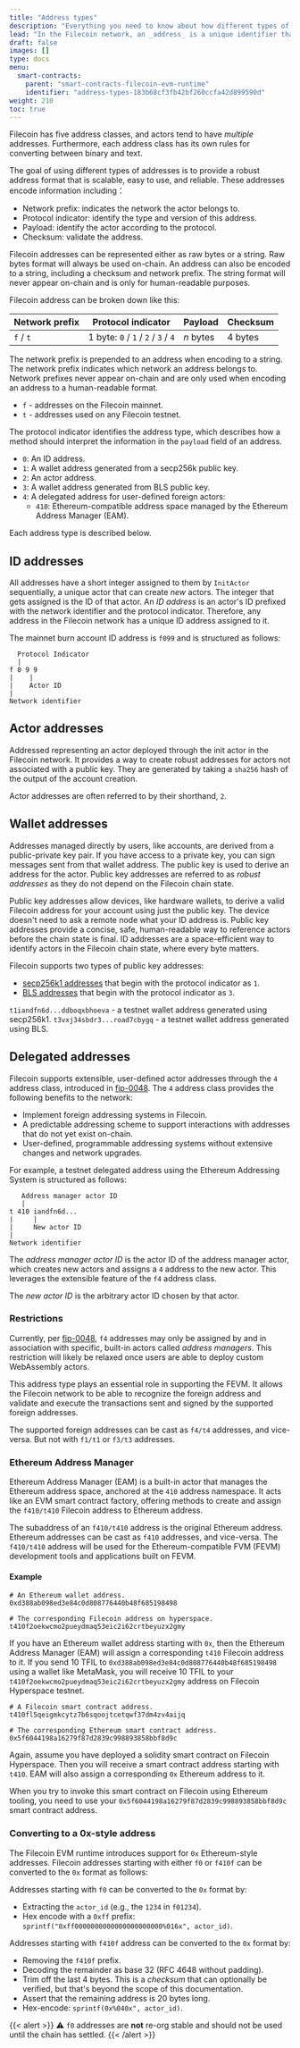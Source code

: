 ```yaml
---
title: "Address types"
description: "Everything you need to know about how different types of Filecoin addresses and when they will be used."
lead: "In the Filecoin network, an _address_ is a unique identifier that refers to an actor in the Filecoin state. All actors in Filecoin have a corresponding address which varies from the different usages."
draft: false
images: []
type: docs
menu:
  smart-contracts:
    parent: "smart-contracts-filecoin-evm-runtime"
    identifier: "address-types-183b68cf3fb42bf260ccfa42d899590d"
weight: 210
toc: true
---
```


Filecoin has five address classes, and actors tend to have _multiple_ addresses. Furthermore, each address class has its own rules for converting between binary and text.

The goal of using different types of addresses is to provide a robust address format that is scalable, easy to use, and reliable. These addresses encode information including：

- Network prefix: indicates the network the actor belongs to.
- Protocol indicator: identify the type and version of this address.
- Payload: identify the actor according to the protocol.
- Checksum: validate the address.

Filecoin addresses can be represented either as raw bytes or a string. Raw bytes format will always be used on-chain. An address can also be encoded to a string, including a checksum and network prefix. The string format will never appear on-chain and is only for human-readable purposes.

Filecoin address can be broken down like this:

| Network prefix | Protocol indicator                  | Payload | Checksum |
| -------------- | ----------------------------------- | ------- | -------- |
| `f` / `t`      | 1 byte: `0` / `1` / `2` / `3` / `4` | _n_ bytes | 4 bytes  |

The network prefix is prepended to an address when encoding to a string. The network prefix indicates which network an address belongs to. Network prefixes never appear on-chain and are only used when encoding an address to a human-readable format.

- `f` - addresses on the  Filecoin mainnet.
- `t` - addresses used on any Filecoin testnet.

The protocol indicator identifies the address type, which describes how a method should interpret the information in the `payload` field of an address.

- `0`: An ID address.
- `1`: A wallet address generated from a secp256k public key.
- `2`: An actor address.
- `3`: A wallet address generated from BLS public key.
- `4`: A delegated address for user-defined foreign actors:
  - `410`: Ethereum-compatible address space managed by the Ethereum Address Manager (EAM).

Each address type is described below.

## ID addresses

All addresses have a short integer assigned to them by `InitActor` sequentially, a unique actor that can create _new_ actors. The integer that gets assigned is the ID of that actor. An _ID address_ is an actor's ID prefixed with the network identifier and the protocol indicator. Therefore, any address in the Filecoin network has a unique ID address assigned to it.

The mainnet burn account ID address is `f099` and is structured as follows:

```plaintext
  Protocol Indicator
  |
f 0 9 9
|    |
|    Actor ID
|
Network identifier
```

## Actor addresses

Addressed representing an actor deployed through the init actor in the Filecoin network. It provides a way to create robust addresses for actors not associated with a public key. They are generated by taking a `sha256` hash of the output of the account creation.

Actor addresses are often referred to by their shorthand, `2`.

## Wallet addresses

Addresses managed directly by users, like accounts, are derived from a public-private key pair. If you have access to a private key, you can sign messages sent from that wallet address. The public key is used to derive an address for the actor. Public key addresses are referred to as _robust addresses_ as they do not depend on the Filecoin chain state.

Public key addresses allow devices, like hardware wallets, to derive a valid Filecoin address for your account using just the public key. The device doesn't need to ask a remote node what your ID address is. Public key addresses provide a concise, safe, human-readable way to reference actors before the chain state is final. ID addresses are a space-efficient way to identify actors in the Filecoin chain state, where every byte matters.

Filecoin supports two types of public key addresses:

- [secp256k1 addresses](https://en.bitcoin.it/wiki/Secp256k1) that begin with the protocol indicator as `1`.
- [BLS addresses](https://en.wikipedia.org/wiki/BLS_digital_signature) that begin with the protocol indicator as `3`.

`t1iandfn6d...ddboqxbhoeva` - a testnet wallet address generated using secp256k1.
`t3vxj34sbdr3...road7cbygq` - a testnet wallet address generated using BLS.

## Delegated addresses

Filecoin supports extensible, user-defined actor addresses through the `4` address class, introduced in [fip-0048](https://github.com/filecoin-project/FIPs/blob/master/FIPS/fip-0048.md). The `4` address class provides the following benefits to the network:

- Implement foreign addressing systems in Filecoin.
- A predictable addressing scheme to support interactions with addresses that do not yet exist on-chain.
- User-defined, programmable addressing systems without extensive changes and network upgrades.

For example, a testnet delegated address using the Ethereum Addressing System is structured as follows:

```plaintext
   Address manager actor ID
   |
t 410 iandfn6d...
|     |
|     New actor ID
|
Network identifier
```

The _address manager actor ID_ is the actor ID of the address manager actor, which creates new actors and assigns a `4` address to the new actor. This leverages the extensible feature of the `f4` address class.

The _new actor ID_ is the arbitrary actor ID chosen by that actor.  

### Restrictions

Currently, per [fip-0048](https://github.com/filecoin-project/FIPs/blob/master/FIPS/fip-0048.md), `f4` addresses may only be assigned by and in association with specific, built-in actors called _address managers_. This restriction will likely be relaxed once users are able to deploy custom WebAssembly actors.

This address type plays an essential role in supporting the FEVM. It allows the Filecoin network to be able to recognize the foreign address and validate and execute the transactions sent and signed by the supported foreign addresses.

The supported foreign addresses can be cast as `f4/t4` addresses, and vice-versa.  But not with `f1/t1` or `f3/t3` addresses.

### Ethereum Address Manager

Ethereum Address Manager (EAM) is a built-in actor that manages the Ethereum address space, anchored at the `410` address namespace. It acts like an EVM smart contract factory, offering methods to create and assign the `f410/t410` Filecoin address to Ethereum address.

The subaddress of an `f410/t410` address is the original Ethereum address. Ethereum addresses can be cast as `f410` addresses, and vice-versa. The `f410/t410` address will be used for the Ethereum-compatible FVM (FEVM) development tools and applications built on FEVM.

#### Example

```plaintext
# An Ethereum wallet address.
0xd388ab098ed3e84c0d808776440b48f685198498

# The corresponding Filecoin address on hyperspace.
t410f2oekwcmo2pueydmaq53eic2i62crtbeyuzx2gmy
```

If you have an Ethereum wallet address starting with `0x`, then the Ethereum Address Manager (EAM) will assign a corresponding `t410` Filecoin address to it. If you send 10 TFIL to `0xd388ab098ed3e84c0d808776440b48f685198498` using a wallet like MetaMask, you will receive 10 TFIL to your `t410f2oekwcmo2pueydmaq53eic2i62crtbeyuzx2gmy` address on Filecoin Hyperspace testnet.

```plaintext
# A Filecoin smart contract address.
t410fl5qeigmkcytz7b6sqoojtcetqwf37dm4zv4aijq

# The corresponding Ethereum smart contract address.
0x5f6044198a16279f87d2839c998893858bbf8d9c
```

Again, assume you have deployed a solidity smart contract on Filecoin Hyperspace. Then you will receive a smart contract address starting with `t410`. EAM will also assign a corresponding `0x` Ethereum address to it.

When you try to invoke this smart contract on Filecoin using Ethereum tooling, you need to use your `0x5f6044198a16279f87d2839c998893858bbf8d9c` smart contract address.

### Converting to a 0x-style address

The Filecoin EVM runtime introduces support for `0x` Ethereum-style addresses. Filecoin addresses starting with either `f0` or `f410f` can be converted to the `0x` format as follows:

Addresses starting with `f0` can be converted to the `0x` format by:

- Extracting the `actor_id` (e.g., the `1234` in `f01234`).
- Hex encode with a `0xff` prefix: `sprintf("0xff0000000000000000000000%016x", actor_id)`.

Addresses starting with `f410f` address can be converted to the `0x`  format by:

- Removing the `f410f` prefix.
- Decoding the remainder as base 32 (RFC 4648 without padding).
- Trim off the last 4 bytes. This is a _checksum_ that can optionally be verified, but that's beyond the scope of this documentation.
- Assert that the remaining address is 20 bytes long.
- Hex-encode: `sprintf(0x%040x", actor_id)`.

{{< alert >}}
⚠️ `f0` addresses are **not** re-org stable and should not be used until the chain has settled.
{{< /alert >}}
<!--REVIEWED!-->
